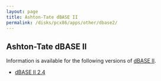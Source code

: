 ```yaml
---
layout: page
title: Ashton-Tate dBASE II
permalink: /disks/pcx86/apps/other/dbase2/
---
```


Ashton-Tate dBASE II
--------------------

Information is available for the following versions of [dBASE II](https://en.wikipedia.org/wiki/DBase).

* [dBASE II 2.4](2.4/)
